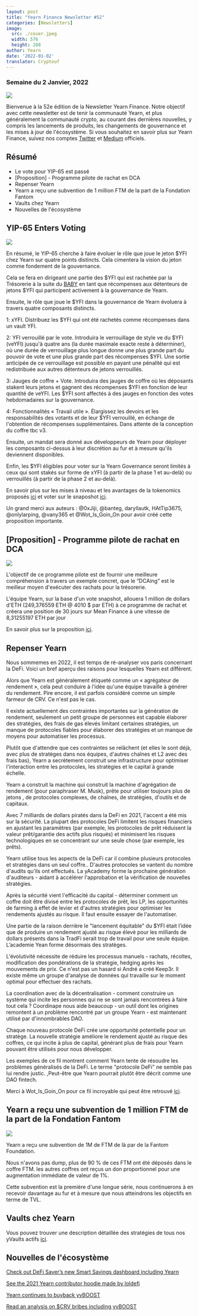 ```yaml
---
layout: post
title: "Yearn Finance Newsletter #52"
categories: [Newsletters]
image:
  src: ./cover.jpeg
  width: 576
  height: 288
author: Yearn
date: '2022-01-02'
translator: Cryptouf
---
```


### Semaine du 2 Janvier, 2022

![](/_posts/_newsletters/Yearn-Finance-Newsletter-52/cover.jpeg?w=880&h=440)

Bienvenue à la 52e édition de la Newsletter Yearn Finance. Notre objectif avec cette newsletter est de tenir la communauté Yearn, et plus généralement la communauté crypto, au courant des dernières nouvelles, y compris les lancements de produits, les changements de gouvernance et les mises à jour de l'écosystème. Si vous souhaitez en savoir plus sur Yearn Finance, suivez nos comptes [Twitter](https://twitter.com/iearnfinance) et [Medium](https://medium.com/iearn) officiels.

## Résumé

- Le vote pour YIP-65 est passé
- [Proposition] - Programme pilote de rachat en DCA
- Repenser Yearn
- Yearn a reçu une subvention de 1 million FTM de la part de la Fondation Fantom
- Vaults chez Yearn
- Nouvelles de l'écosystème

## YIP-65 Enters Voting

![](/_posts/_newsletters/Yearn-Finance-Newsletter-52/image2.jpg?w=980&h=871)

En résumé, le YIP-65 cherche à faire évoluer le rôle que joue le jeton $YFI chez Yearn sur quatre points distincts. Cela cimentera la vision du jeton comme fondement de la gouvernance.

Cela se fera en dirigeant une partie des $YFI qui est rachetée par la Trésorerie à la suite du [BABY](https://yips.yearn.finance/YIPS/yip-56) en tant que récompenses aux détenteurs de jetons $YFI qui participent activement à la gouvernance de Yearn.

Ensuite, le rôle que joue le $YFI dans la gouvernance de Yearn évoluera à travers quatre composants distincts.

1: xYFI. Distribuez les $YFI qui ont été rachetés comme récompenses dans un vault YFI.

2: YFI verrouillé par le vote. Introduira le verrouillage de style ve du $YFI (veYFI) jusqu'à quatre ans (la durée maximale exacte reste à déterminer), où une durée de verrouillage plus longue donne une plus grande part du pouvoir de vote et une plus grande part des récompenses $YFI. Une sortie anticipée de ce verrouillage est possible en payant une pénalité qui est redistribuée aux autres détenteurs de jetons verrouillés.

3: Jauges de coffre + Vote. Introduira des jauges de coffre où les déposants stakent leurs jetons et gagnent des récompenses $YFI en fonction de leur quantité de veYFI. Les $YFI sont affectés à des jauges en fonction des votes hebdomadaires sur la gouvernance.

4: Fonctionnalités « Travail utile ». Élargissez les devoirs et les responsabilités des votants et de leur $YFI verrouillé, en échange de l'obtention de récompenses supplémentaires. Dans attente de la conception du coffre tbc v3.

Ensuite, un mandat sera donné aux développeurs de Yearn pour déployer les composants ci-dessus à leur discrétion au fur et à mesure qu'ils deviennent disponibles.

Enfin, les $YFI éligibles pour voter sur la Yearn Governance seront limités à ceux qui sont stakés sur forme de xYFI (à partir de la phase 1 et au-delà) ou verrouillés (à partir de la phase 2 et au-delà).

En savoir plus sur les mises à niveau et les avantages de la tokenomics proposés [ici](https://gov.yearn.finance/t/yip-65-evolving-yfi-tokenomics/11994) et voter sur le snaposhot [ici](https://snapshot.org/#/ybaby.eth/proposal/0x8f7417fa5565d9f46e16618503e8808c36d51b2a9e8217a68c632d7c090d69d9).

Un grand merci aux auteurs : @0xJiji, @banteg, daryllautk, HAtTip3675, @onlylarping, @vany365 et @Wot_Is_Goin_On pour avoir créé cette proposition importante.

## [Proposition] - Programme pilote de rachat en DCA

![](/_posts/_newsletters/Yearn-Finance-Newsletter-52/image3.jpg?w=690&h=301)

L'objectif de ce programme pilote est de fournir une meilleure compréhension à travers un exemple concret, que le “DCAing” est le meilleur moyen d'exécuter des rachats pour la trésorerie.

L'équipe Yearn, sur la base d'un vote snapshot, allouera 1 million de dollars d'ETH (249,376559 ETH @ 4010 $ par ETH) à ce programme de rachat et créera une position de 30 jours sur Mean Finance à une vitesse de 8,31255197 ETH par jour

En savoir plus sur la proposition [ici](https://gov.yearn.finance/t/proposal-mean-dca-buyback-pilot-program/12065).

## Repenser Yearn

Nous sommemes en 2022, il est temps de ré-analyser vos paris concernant la DeFi. Voici un bref aperçu des raisons pour lesquelles Yearn est différent.

Alors que Yearn est généralement étiqueté comme un « agrégateur de rendement », cela peut conduire à l'idée qu'une équipe travaille à générer du rendement. Pire encore, il est parfois considéré comme un simple farmeur de CRV. Ce n'est pas le cas.

Il existe actuellement des contraintes importantes sur la génération de rendement, seulement un petit groupe de personnes est capable élaborer des stratégies, des frais de gas élevés limitant certaines stratégies, un manque de protocoles fiables pour élaborer des stratégies et un manque de moyens pour automatiser les processus.

Plutôt que d'attendre que ces contraintes se relâchent (et elles le sont déjà, avec plus de stratèges dans nos équipes, d'autres chaînes et L2 avec des frais bas), Yearn a secrètement construit une infrastructure pour optimiser l'interaction entre les protocoles, les stratègies et le capital à grande échelle.

Yearn a construit la machine qui construit la machine d'agrégation de rendement (pour paraphraser M. Musk), prête pour utiliser toujours plus de jetons , de protocoles complexes, de chaînes, de stratègies, d'outils et de capitaux.

Avec 7 milliards de dollars piratés dans la DeFi en 2021, l'accent a été mis sur la sécurité. La plupart des protocoles DeFi limitent les risques financiers en ajustant les paramètres (par exemple, les protocoles de prêt réduisent la valeur prêt/garantie des actifs plus risqués) et minimisent les risques technologiques en se concentrant sur une seule chose (par exemple, les prêts).

Yearn utilise tous les aspects de la DeFi car il combine plusieurs protocoles et stratégies dans un seul coffre.. D'autres protocoles se vantent du nombre d'audits qu'ils ont effectués. La yAcademy forme la prochaine génération d'auditeurs - aidant à accélérer l'approbation et la vérification de nouvelles stratégies.

Après la sécurité vient l'efficacité du capital - déterminer comment un coffre doit être divisé entre les protocoles de prêt, les LP, les opportunités de farming à effet de levier et d'autres stratégies pour optimiser les rendements ajustés au risque. Il faut ensuite essayer de l'automatiser.

Une partie de la raison derrière le "lancement équitable" du $YFI était l’idée que de produire un rendement ajusté au risque élevé pour les milliards de dollars présents dans la TradFi serait trop de travail pour une seule équipe. L’academie Yean forme désormais des stratèges.

L'évolutivité nécessite de réduire les processus manuels - rachats, récoltes, modification des pondérations de la stratégie, hedging après les mouvements de prix. Ce n'est pas un hasard si André a créé Keep3r. Il existe même un groupe d'analyse de données qui travaille sur le moment optimal pour effectuer des rachats.

La coordination avec de la décentralisation - comment construire un système qui incite les personnes qui ne se sont jamais rencontrées à faire tout cela ? Coordinape nous aide beaucoup - un outil dont les origines remontent à un problème rencontré par un groupe Yearn - est maintenant utilisé par d'innombrables DAO.

Chaque nouveau protocole DeFi crée une opportunité potentielle pour un stratège. La nouvelle stratégie améliore le rendement ajusté au risque des coffres, ce qui incite à plus de capital, générant plus de frais pour Yearn pouvant être utilisés pour nous développer.

Les exemples de ce fil montrent comment Yearn tente de résoudre les problèmes généralisés de la DeFi. Le terme "protocole DeFi" ne semble pas lui rendre justic. ,Peut-être que Yearn pourrait plutôt être décrit comme une DAO fintech.

Merci à Wot_Is_Goin_On pour ce fil incroyable qui peut être retrouvé [ici](https://twitter.com/Wot_Is_Goin_On/status/1477277152336916484).

## Yearn a reçu une subvention de 1 million FTM de la part de la Fondation Fantom

![](/_posts/_newsletters/Yearn-Finance-Newsletter-52/image4.jpg?w=1100&h=1092)

Yearn a reçu une subvention de 1M de FTM de là par de la Fantom Foundation.

Nous n'avons pas dump, plus de 90 % de ces FTM ont été déposés dans le coffre FTM. les autres coffres ont reçus un don proportionnel pour une augmentation immédiate de valeur de 1%.

Cette subvention est la première d'une longue série, nous continuerons à en recevoir davantage au fur et à mesure que nous atteindrons les objectifs en terme de TVL.

## Vaults chez Yearn

Vous pouvez trouver une description détaillée des stratégies de tous nos yVaults actifs [ici](https://medium.com/yearn-state-of-the-vaults/the-vaults-at-yearn-9237905ffed3).

## Nouvelles de l'écosystème

[Check out DeFi Saver’s new Smart Savings dashboard including Yearn](https://twitter.com/DeFiSaver/status/1476614075815809028?s=20)

[See the 2021 Yearn contributor hoodie made by loldefi](https://twitter.com/loldefi/status/1477062572595884032)

[Yearn continues to buyback yvBOOST](https://twitter.com/wavey0x/status/1474946151006842884)

[Read an analysis on $CRV bribes including yvBOOST](https://twitter.com/0xSEM/status/1475284063204388867)

